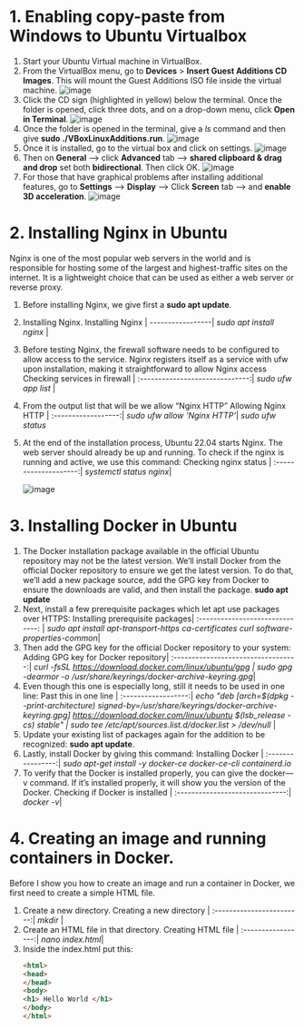 # 1. Enabling copy-paste from Windows to Ubuntu Virtualbox
1. Start your Ubuntu Virtual machine in VirtualBox.
2. From the VirtualBox menu, go to **Devices** > **Insert Guest Additions CD Images**. This will mount the Guest Additions ISO file inside the virtual machine.
   ![image](https://github.com/s371506/acit2410/assets/113550989/c712d2c6-367a-4466-bc05-4bdc5d63941b)
3. Click the CD sign (highlighted in yellow) below the terminal. Once the folder is opened, click three dots, and on a drop-down menu, click **Open in Terminal**.
   ![image](https://github.com/s371506/acit2410/assets/113550989/0e8141fe-e0f9-4e7e-9616-b954865ec571)
4. Once the folder is opened in the terminal, give a *ls* command and then give **sudo ./VBoxLinuxAdditions.run**.
   ![image](https://github.com/s371506/acit2410/assets/113550989/2062dd22-6eb9-43e4-808f-235a7a6f1b32)
5. Once it is installed, go to the virtual box and click on settings.
   ![image](https://github.com/s371506/acit2410/assets/113550989/9c2138e9-4f81-4ab1-b5a5-d2eb4bfeaff7)
6. Then on **General** --> click **Advanced** tab --> **shared clipboard & drag and drop** set both **bidirectional**. Then click OK.
   ![image](https://github.com/s371506/acit2410/assets/113550989/49da590d-8b6b-465b-87df-dcc8c962506e)
7. For those that have graphical problems after installing additional features, go to **Settings** --> **Display** --> Click **Screen** tab --> and **enable 3D acceleration**.
   ![image](https://github.com/s371506/acit2410/assets/113550989/0740a4f5-d73d-47d7-a3d8-19e309df6cf4)

# 2. Installing Nginx in Ubuntu

Nginx is one of the most popular web servers in the world and is responsible for hosting some of the largest and highest-traffic sites on the internet. It is a lightweight choice that can be used as either a web server or reverse proxy.
1. Before installing Nginx, we give first a **sudo apt update**.
2. Installing Nginx.
   Installing Nginx |
   -----------------|
   *sudo apt install nginx* |
3. Before testing Nginx, the firewall software needs to be configured to allow access to the service. Nginx registers itself as a service with ufw upon installation, making it straightforward to allow Nginx access
   Checking services in firewall |
   :------------------------------:|
   *sudo ufw app list* |
4. From the output list that will be we allow “Nginx HTTP”
   Allowing Nginx HTTP |
   :------------------:|
   *sudo ufw allow 'Nginx HTTP'*|
   *sudo ufw status*
6. At the end of the installation process, Ubuntu 22.04 starts Nginx. The web server should already be up and running.
To check if the nginx is running and active, we use this command:
   Checking nginx status |
   :--------------------:|
   *systemctl status nginx*|

    ![image](https://github.com/s371506/acit2410/assets/113550989/8cf59924-5cbf-460f-9b75-06bb0476b92c)


# 3. Installing Docker in Ubuntu

1. The Docker installation package available in the official Ubuntu repository may not be the latest version. We’ll install Docker from the official Docker repository to ensure we get the latest version. To do that, we’ll add a new package source, add the GPG key from Docker to ensure the downloads are valid, and then install the package.
**sudo apt update**
2. Next, install a few prerequisite packages which let apt use packages over HTTPS:
   Installing prerequisite packages|
   :------------------------------: |
   *sudo apt install apt-transport-https ca-certificates curl software-properties-common*|
3. Then add the GPG key for the official Docker repository to your system:
   Adding GPG key for Docker repository|
   :----------------------------------:|
   *curl -fsSL https://download.docker.com/linux/ubuntu/gpg  \| sudo gpg -dearmor -o /usr/share/keyrings/docker-archive-keyring.gpg*|
4. Even though this one is especially long, still it needs to be used in one line:
   Past this in one line |
   :------------------:|
   *echo "deb [arch=$(dpkg --print-architecture) signed-by=/usr/share/keyrings/docker-archive-keyring.gpg] https://download.docker.com/linux/ubuntu $(lsb_release -cs) stable" | sudo tee /etc/apt/sources.list.d/docker.list > /dev/null* |
5. Update your existing list of packages again for the addition to be recognized: **sudo apt update**.
6. Lastly, install Docker by giving this command:
   Installing Docker |
   :----------------:|
   *sudo apt-get install -y docker-ce docker-ce-cli containerd.io*
7. To verify that the Docker is installed properly, you can give the docker—v command. If it’s installed properly, it will show you the version of the Docker.
   Checking if Docker is installed |
   :------------------------------:|
   *docker -v*|

# 4. Creating an image and running containers in Docker.
Before I show you how to create an image and run a container in Docker, we first need to create a simple HTML file.
1. Create a new directory.
   Creating a new directory |
   :------------------------:|
   *mkdir* <name of the directory> |
2. Create an HTML file in that directory.
   Creating HTML file |
   :-----------------:|
   *nano index.html*|
3. Inside the index.html put this:
    ```html           
    <html>            
    <head>            
    </head>           
    <body>            
    <h1> Hello World </h1> 
    </body>           
    </html>           
    ```               
        


   








